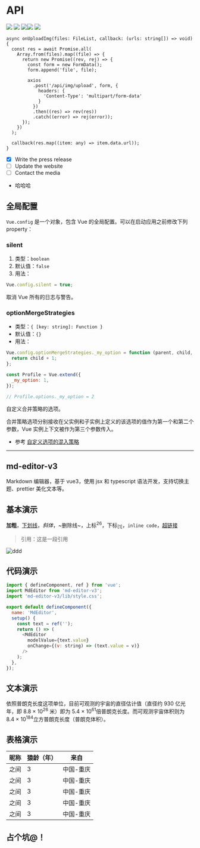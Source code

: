 # API

![](https://img.shields.io/github/stars/imzbf/md-editor-v3?style=social) ![](https://img.shields.io/npm/dw/md-editor-v3) ![](https://img.shields.io/bundlephobia/min/md-editor-v3)![](https://img.shields.io/github/license/imzbf/md-editor-v3) ![](https://img.shields.io/github/package-json/v/imzbf/md-editor-v3)

```
async onUploadImg(files: FileList, callback: (urls: string[]) => void) {
  const res = await Promise.all(
    Array.from(files).map((file) => {
      return new Promise((rev, rej) => {
        const form = new FormData();
        form.append('file', file);

        axios
          .post('/api/img/upload', form, {
            headers: {
              'Content-Type': 'multipart/form-data'
            }
          })
          .then((res) => rev(res))
          .catch((error) => rej(error));
      });
    })
  );

  callback(res.map((item: any) => item.data.url));
}
```

- [x] Write the press release
- [ ] Update the website
- [ ] Contact the media
- 哈哈哈

## 全局配置

`Vue.config` 是一个对象，包含 Vue 的全局配置。可以在启动应用之前修改下列 property：

### silent

1. 类型：`boolean`
2. 默认值：`false`
3. 用法：

```js
Vue.config.silent = true;
```

取消 Vue 所有的日志与警告。

### optionMergeStrategies

- 类型：`{ [key: string]: Function }`
- 默认值：`{}`
- 用法：

```js
Vue.config.optionMergeStrategies._my_option = function (parent, child, vm) {Vue.config.optionMergeStrategies._my_option = function (parent, child, vm) {
  return child + 1;
};

const Profile = Vue.extend({
  _my_option: 1,
});

// Profile.options._my_option = 2
```

自定义合并策略的选项。

合并策略选项分别接收在父实例和子实例上定义的该选项的值作为第一个和第二个参数，Vue 实例上下文被作为第三个参数传入。

- 参考 [自定义选项的混入策略](自定义选项的混入策略)

<hr>

## md-editor-v3

Markdown 编辑器，基于 vue3，使用 jsx 和 typescript 语法开发，支持切换主题、prettier 美化文本等。

## 基本演示

**加粗**，<u>下划线</u>，_斜体_，~删除线~，上标<sup>26</sup>，下标<sub>[1]</sub>，`inline code`，[超链接](https://imbf.cc)

> 引用：这是一段引用

![ddd](https://p9-juejin.byteimg.com/tos-cn-i-k3u1fbpfcp/6d93b5ac7338479fb7fd0b94ba6e003a~tplv-k3u1fbpfcp-watermark.image)

## 代码演示

```js
import { defineComponent, ref } from 'vue';
import MdEditor from 'md-editor-v3';
import 'md-editor-v3/lib/style.css';

export default defineComponent({
  name: 'MdEditor',
  setup() {
    const text = ref('');
    return () => (
      <MdEditor
        modelValue={text.value}
        onChange={(v: string) => (text.value = v)}
      />
    );
  },
});
```

## 文本演示

依照普朗克长度这项单位，目前可观测的宇宙的直径估计值（直径约 930 亿光年，即 8.8 × 10<sup>26</sup> 米）即为 5.4 × 10<sup>61</sup>倍普朗克长度。而可观测宇宙体积则为 8.4 × 10<sup>184</sup>立方普朗克长度（普朗克体积）。

## 表格演示

| 昵称 | 猿龄（年） | 来自      |
| ---- | ---------- | --------- |
| 之间 | 3          | 中国-重庆 |
| 之间 | 3          | 中国-重庆 |
| 之间 | 3          | 中国-重庆 |
| 之间 | 3          | 中国-重庆 |
| 之间 | 3          | 中国-重庆 |

## 占个坑@！

